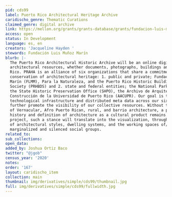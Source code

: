 ```yaml
---
pid: cds99
label: Puerto Rico Architectural Heritage Archive
caridischo_genre: Thematic Curations
claimed_genre: digital archive
link: https://mellon.org/grants/grants-database/grants/fundacion-luis-munoz-marin-inc/2004-07580/
access: open
status: In Development
language: es, en
creators: 'Jacqueline Hayden '
stewards: Fundación Luis Muñoz Marín
blurb: |-
  The Puerto Rico Architectural Historic Archive will be an online digital repository of
  architectural resources, whether documents, photographs, buildings and sites in Puerto
  Rico. PRAHA is an alliance of six organizations that share a commitment towards the
  conservation of architectural heritage: 1. public and private; Fundación Luis Muñoz
  Marín (FLMM), Para la Naturaleza, and the Puerto Rico Historic Buildings Drawings
  Society (PRHBDS) and 2. state and federal entities; the National Park Service (NPS),
  the State Historic Preservation Office (SHPO), the Archivo de Arquitectura y
  Construcción de la Universidad de Puerto Rico (AACUPR). Our goal is to share
  technological infrastructure and distributed meta data across our six organizations to
  further promote the visibility of our collective resources. Without the acknowledgement
  of Vernacular, Afro Puerto Rican, rural, and barrio architecture, a panoramic view of the
  history and definition of architecture as a cultural product remains incomplete. In this
  project, such a stance will translate into the visualization, through photographic records,
  of architectural styles, dwelling systems, and the working spaces of/for the historically
  marginalized and silenced social groups.
related_to:
sub_collections:
open_data:
added_by: Joshua Ortiz Baco
twitter: "@jgob"
census_year: '2020'
notes:
order: '167'
layout: caridischo_item
collection: main
thumbnail: img/derivatives/simple/cds99/thumbnail.jpg
full: img/derivatives/simple/cds99/fullwidth.jpg
---
```


